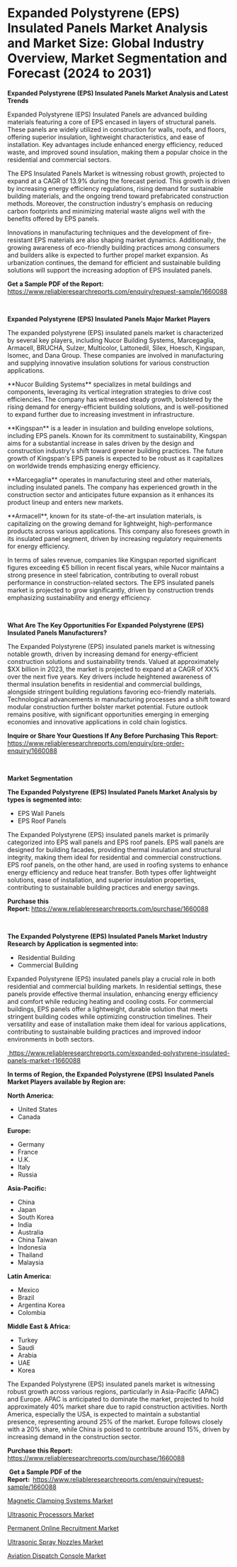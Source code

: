 <p><h1>Expanded Polystyrene (EPS) Insulated Panels Market Analysis and Market Size: Global Industry Overview, Market Segmentation and Forecast (2024 to 2031)</h1></p><p><strong>Expanded Polystyrene (EPS) Insulated Panels Market Analysis and Latest Trends</strong></p>
<p><p>Expanded Polystyrene (EPS) Insulated Panels are advanced building materials featuring a core of EPS encased in layers of structural panels. These panels are widely utilized in construction for walls, roofs, and floors, offering superior insulation, lightweight characteristics, and ease of installation. Key advantages include enhanced energy efficiency, reduced waste, and improved sound insulation, making them a popular choice in the residential and commercial sectors.</p><p>The EPS Insulated Panels Market is witnessing robust growth, projected to expand at a CAGR of 13.9% during the forecast period. This growth is driven by increasing energy efficiency regulations, rising demand for sustainable building materials, and the ongoing trend toward prefabricated construction methods. Moreover, the construction industry's emphasis on reducing carbon footprints and minimizing material waste aligns well with the benefits offered by EPS panels. </p><p>Innovations in manufacturing techniques and the development of fire-resistant EPS materials are also shaping market dynamics. Additionally, the growing awareness of eco-friendly building practices among consumers and builders alike is expected to further propel market expansion. As urbanization continues, the demand for efficient and sustainable building solutions will support the increasing adoption of EPS insulated panels.</p></p>
<p><strong>Get a Sample PDF of the Report:&nbsp;</strong> <a href="https://www.reliableresearchreports.com/enquiry/request-sample/1660088?utm_campaign=16&utm_medium=2&utm_source=Github&utm_content=ia&utm_term=26102024&utm_id=expanded-polystyrene-eps-insulated-panels">https://www.reliableresearchreports.com/enquiry/request-sample/1660088</a></p>
<p>&nbsp;</p>
<p><strong>Expanded Polystyrene (EPS) Insulated Panels Major Market Players</strong></p>
<p><p>The expanded polystyrene (EPS) insulated panels market is characterized by several key players, including Nucor Building Systems, Marcegaglia, Armacell, BRUCHA, Sulzer, Multicolor, Lattonedil, Silex, Hoesch, Kingspan, Isomec, and Dana Group. These companies are involved in manufacturing and supplying innovative insulation solutions for various construction applications.</p><p>**Nucor Building Systems** specializes in metal buildings and components, leveraging its vertical integration strategies to drive cost efficiencies. The company has witnessed steady growth, bolstered by the rising demand for energy-efficient building solutions, and is well-positioned to expand further due to increasing investment in infrastructure.</p><p>**Kingspan** is a leader in insulation and building envelope solutions, including EPS panels. Known for its commitment to sustainability, Kingspan aims for a substantial increase in sales driven by the design and construction industry's shift toward greener building practices. The future growth of Kingspan's EPS panels is expected to be robust as it capitalizes on worldwide trends emphasizing energy efficiency.</p><p>**Marcegaglia** operates in manufacturing steel and other materials, including insulated panels. The company has experienced growth in the construction sector and anticipates future expansion as it enhances its product lineup and enters new markets.</p><p>**Armacell**, known for its state-of-the-art insulation materials, is capitalizing on the growing demand for lightweight, high-performance products across various applications. This company also foresees growth in its insulated panel segment, driven by increasing regulatory requirements for energy efficiency.</p><p>In terms of sales revenue, companies like Kingspan reported significant figures exceeding €5 billion in recent fiscal years, while Nucor maintains a strong presence in steel fabrication, contributing to overall robust performance in construction-related sectors. The EPS insulated panels market is projected to grow significantly, driven by construction trends emphasizing sustainability and energy efficiency.</p></p>
<p>&nbsp;</p>
<p><strong>What Are The Key Opportunities For Expanded Polystyrene (EPS) Insulated Panels Manufacturers?</strong></p>
<p><p>The Expanded Polystyrene (EPS) insulated panels market is witnessing notable growth, driven by increasing demand for energy-efficient construction solutions and sustainability trends. Valued at approximately $XX billion in 2023, the market is projected to expand at a CAGR of XX% over the next five years. Key drivers include heightened awareness of thermal insulation benefits in residential and commercial buildings, alongside stringent building regulations favoring eco-friendly materials. Technological advancements in manufacturing processes and a shift toward modular construction further bolster market potential. Future outlook remains positive, with significant opportunities emerging in emerging economies and innovative applications in cold chain logistics.</p></p>
<p><strong>Inquire or Share Your Questions If Any Before Purchasing This Report:</strong> <a href="https://www.reliableresearchreports.com/enquiry/pre-order-enquiry/1660088?utm_campaign=16&utm_medium=2&utm_source=Github&utm_content=ia&utm_term=26102024&utm_id=expanded-polystyrene-eps-insulated-panels">https://www.reliableresearchreports.com/enquiry/pre-order-enquiry/1660088</a></p>
<p>&nbsp;</p>
<p><strong>Market Segmentation</strong></p>
<p><strong>The Expanded Polystyrene (EPS) Insulated Panels Market Analysis by types is segmented into:</strong></p>
<p><ul><li>EPS Wall Panels</li><li>EPS Roof Panels</li></ul></p>
<p><p>The Expanded Polystyrene (EPS) insulated panels market is primarily categorized into EPS wall panels and EPS roof panels. EPS wall panels are designed for building facades, providing thermal insulation and structural integrity, making them ideal for residential and commercial constructions. EPS roof panels, on the other hand, are used in roofing systems to enhance energy efficiency and reduce heat transfer. Both types offer lightweight solutions, ease of installation, and superior insulation properties, contributing to sustainable building practices and energy savings.</p></p>
<p><strong>Purchase this Report:&nbsp;</strong><a href="https://www.reliableresearchreports.com/purchase/1660088?utm_campaign=16&utm_medium=2&utm_source=Github&utm_content=ia&utm_term=26102024&utm_id=expanded-polystyrene-eps-insulated-panels">https://www.reliableresearchreports.com/purchase/1660088</a></p>
<p>&nbsp;</p>
<p><strong>The Expanded Polystyrene (EPS) Insulated Panels Market Industry Research by Application is segmented into:</strong></p>
<p><ul><li>Residential Building</li><li>Commercial Building</li></ul></p>
<p><p>Expanded Polystyrene (EPS) insulated panels play a crucial role in both residential and commercial building markets. In residential settings, these panels provide effective thermal insulation, enhancing energy efficiency and comfort while reducing heating and cooling costs. For commercial buildings, EPS panels offer a lightweight, durable solution that meets stringent building codes while optimizing construction timelines. Their versatility and ease of installation make them ideal for various applications, contributing to sustainable building practices and improved indoor environments in both sectors.</p></p>
<p><a href="https://www.reliableresearchreports.com/expanded-polystyrene-insulated-panels-market-r1660088?utm_campaign=16&utm_medium=2&utm_source=Github&utm_content=ia&utm_term=26102024&utm_id=expanded-polystyrene-eps-insulated-panels">&nbsp;https://www.reliableresearchreports.com/expanded-polystyrene-insulated-panels-market-r1660088</a></p>
<p><strong>In terms of Region, the Expanded Polystyrene (EPS) Insulated Panels Market Players available by Region are:</strong></p>
<p>
    <p> <strong> North America: </strong>
        <ul>
            <li>United States</li>
            <li>Canada</li>
        </ul>
        </p> 
    <p> <strong> Europe: </strong>
        <ul>
            <li>Germany</li>
            <li>France</li>
            <li>U.K.</li>
            <li>Italy</li>
            <li>Russia</li>
        </ul>
        </p> 
    <p> <strong> Asia-Pacific: </strong>
        <ul>
            <li>China</li>
            <li>Japan</li>
            <li>South Korea</li>
            <li>India</li>
            <li>Australia</li>
            <li>China Taiwan</li>
            <li>Indonesia</li>
            <li>Thailand</li>
            <li>Malaysia</li>
        </ul>
        </p> 
    <p> <strong> Latin America: </strong>
        <ul>
            <li>Mexico</li>
            <li>Brazil</li>
            <li>Argentina Korea</li>
            <li>Colombia</li>
        </ul>
        </p> 
    <p> <strong> Middle East & Africa: </strong>
        <ul>
            <li>Turkey</li>
            <li>Saudi</li>
            <li>Arabia</li>
            <li>UAE</li>
            <li>Korea</li>
        </ul>
    </p>
    </p>
<p><p>The Expanded Polystyrene (EPS) insulated panels market is witnessing robust growth across various regions, particularly in Asia-Pacific (APAC) and Europe. APAC is anticipated to dominate the market, projected to hold approximately 40% market share due to rapid construction activities. North America, especially the USA, is expected to maintain a substantial presence, representing around 25% of the market. Europe follows closely with a 20% share, while China is poised to contribute around 15%, driven by increasing demand in the construction sector.</p></p>
<p><strong>Purchase this Report: </strong><a href="https://www.reliableresearchreports.com/purchase/1660088?utm_campaign=16&utm_medium=2&utm_source=Github&utm_content=ia&utm_term=26102024&utm_id=expanded-polystyrene-eps-insulated-panels">https://www.reliableresearchreports.com/purchase/1660088</a></p>
<p>&nbsp;<strong>Get a Sample PDF of the Report:&nbsp;&nbsp;</strong><a href="https://www.reliableresearchreports.com/enquiry/request-sample/1660088?utm_campaign=16&utm_medium=2&utm_source=Github&utm_content=ia&utm_term=26102024&utm_id=expanded-polystyrene-eps-insulated-panels">https://www.reliableresearchreports.com/enquiry/request-sample/1660088</a></p>
<p><strong></strong></p>
<p><p><a href="https://www.linkedin.com/pulse/magnetic-clamping-systems-market-global-regional-analysis-lzlle?utm_campaign=16&utm_medium=2&utm_source=Github&utm_content=ia&utm_term=26102024&utm_id=expanded-polystyrene-eps-insulated-panels">Magnetic Clamping Systems Market</a></p><p><a href="https://issuu.com/reportprime-2/docs/ultrasonic-processors-market-size-2_61bfd149c02bc3?utm_campaign=16&utm_medium=2&utm_source=Github&utm_content=ia&utm_term=26102024&utm_id=expanded-polystyrene-eps-insulated-panels">Ultrasonic Processors Market</a></p><p><a href="https://github.com/mynearvphamillwd7/Market-Research-Report-List-1/blob/main/permanent-online-recruitment-market.md?utm_campaign=16&utm_medium=2&utm_source=Github&utm_content=ia&utm_term=26102024&utm_id=expanded-polystyrene-eps-insulated-panels">Permanent Online Recruitment Market</a></p><p><a href="https://issuu.com/reportprime-2/docs/ultrasonic-spray-nozzles-market-siz_b16e17ced65295?utm_campaign=16&utm_medium=2&utm_source=Github&utm_content=ia&utm_term=26102024&utm_id=expanded-polystyrene-eps-insulated-panels">Ultrasonic Spray Nozzles Market</a></p><p><a href="https://github.com/boringzqthorperec/Market-Research-Report-List-1/blob/main/aviation-dispatch-console-market.md?utm_campaign=16&utm_medium=2&utm_source=Github&utm_content=ia&utm_term=26102024&utm_id=expanded-polystyrene-eps-insulated-panels">Aviation Dispatch Console Market</a></p></p>